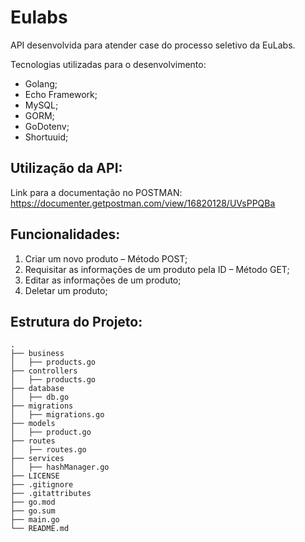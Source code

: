 # Eulabs

API desenvolvida para atender case do processo seletivo da EuLabs.

Tecnologias utilizadas para o desenvolvimento:

- Golang;
- Echo Framework;
- MySQL;
- GORM;
- GoDotenv;
- Shortuuid;

## Utilização da API:

Link para a documentação no POSTMAN:
https://documenter.getpostman.com/view/16820128/UVsPPQBa

## Funcionalidades:

1. Criar um novo produto – Método POST;
2. Requisitar as informações de um produto pela ID – Método GET;
3. Editar as informações de um produto;
4. Deletar um produto;

## Estrutura do Projeto:

```
.
├── business                   
│   ├── products.go                   
├── controllers             
│   ├── products.go                   
├── database               
│   ├── db.go                   
├── migrations
│   ├── migrations.go 
├── models                   
│   ├── product.go 
├── routes                   
│   ├── routes.go 
├── services
│   ├── hashManager.go 
├── LICENSE
├── .gitignore
├── .gitattributes
├── go.mod
├── go.sum
├── main.go
└── README.md
```

